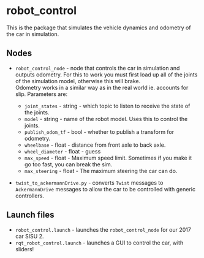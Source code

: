 # robot_control
This is the package that simulates the vehicle dynamics and odometry of the car in simulation.

## Nodes
* `robot_control_node` - node that controls the car in simulation and outputs odometry. For this to work you must first load up all of the joints of the simulation model, otherwise this will brake.   
Odometry works in a similar way as in the real world ie. accounts for slip. Parameters are:
  - `joint_states` - string -  which topic to listen to receive the state of the joints.
  - `model` - string - name of the robot model. Uses this to control the joints.
  - `publish_odom_tf` - bool - whether to publish a transform for odometry.
  - `wheelbase` - float - distance from front axle to back axle.
  - `wheel_diameter` - float - guess
  - `max_speed` - float - Maximum speed limit. Sometimes if you make it go too fast, you can break the sim.
  - `max_steering` - float - The maximum steering the car can do.

* `twist_to_ackermannDrive.py` - converts `Twist` messages to `AckermannDrive` messages to allow the car to be controlled with generic controllers.

## Launch files
* `robot_control.launch` - launches the `robot_control_node` for our 2017 car SISU 2.
* `rqt_robot_control.launch` - launches a GUI to control the car, with sliders!

